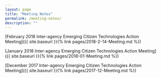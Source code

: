 ```yaml
---
layout: page
title: "Meeting Notes"
permalink: /meeting-notes/
description: ""
---
```


[February 2018 Inter-agency Emerging Citizen Technologies Action Meeting]({{ site.baseurl }}{% link pages/2018-2-14-Meeting.md %})

[January 2018 Inter-agency Emerging Citizen Technologies Action Meeting]({{ site.baseurl }}{% link pages/2018-01-Meeting.md %})

[December 2017 Inter-agency Emerging Citizen Technologies Action Meeting]({{ site.baseurl }}{% link pages/2017-12-Meeting.md %})
